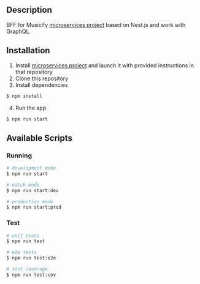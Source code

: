 ## Description

BFF for Musicify [microservices project](https://github.com/rolling-scopes-school/node-graphql-service) based on Nest.js and work with GraphQL.

## Installation

1. Install [microservices project](https://github.com/rolling-scopes-school/node-graphql-service) and launch it with provided instructions in that repository
2. Clone this repository
3. Install dependencies
```bash
$ npm install
```
4. Run the app
```bash
$ npm run start
```

## Available Scripts

### Running

```bash
# development mode
$ npm run start

# watch mode
$ npm run start:dev

# production mode
$ npm run start:prod
```

### Test

```bash
# unit tests
$ npm run test

# e2e tests
$ npm run test:e2e

# test coverage
$ npm run test:cov
```
